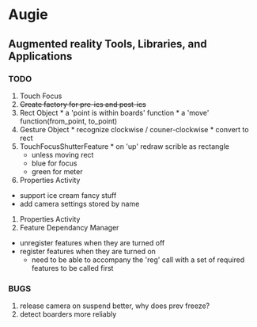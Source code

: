 Augie
=====

Augmented reality Tools, Libraries, and Applications
----------------------------------------------------

### TODO
1. Touch Focus
  1. ~~Create factory for pre-ics and post-ics~~
  1. Rect Object
    * a 'point is within boards' function
    * a 'move' function(from_point, to_point)
  1. Gesture Object
    * recognize clockwise / couner-clockwise
    * convert to rect
  1. TouchFocusShutterFeature
    * on 'up' redraw scrible as rectangle
      * unless moving rect
      * blue for focus
      * green for meter
1. Properties Activity
  * support ice cream fancy stuff
  * add camera settings stored by name
1. Properties Activity
1. Feature Dependancy Manager
  * unregister features when they are turned off
  * register features when they are turned on
    * need to be able to accompany the 'reg' call with a set of required features to be called first
    

### BUGS

1. release camera on suspend better, why does prev freeze?
1. detect boarders more reliably


